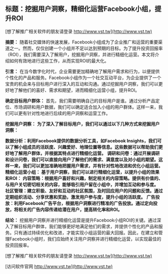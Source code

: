 ## **标题：挖掘用户洞察，精细化运营Facebook小组，提升ROI**

[想了解推广相关软件的朋友请登录 http://www.vst.tw](http://www.vst.tw)

**摘要：**
随着社交媒体的快速发展，Facebook小组成为了企业推广和运营的重要渠道之一。然而，仅仅创建一个小组并不足以达到预期的目标。为了提升投资回报率（ROI），我们需要深入了解用户，挖掘用户洞察，并进行精细化运营。本文将介绍如何有效地进行这些工作，从而实现ROI的最大化。

**引言：**
在当今数字化时代，企业需要更加精确地了解用户需求和行为，以便提供个性化的产品和服务。Facebook小组作为一个社交互动平台，为企业提供了一个宝贵的机会来与目标用户进行深入的互动和沟通。通过挖掘用户洞察，我们可以更好地了解他们的喜好、需求和期望，进而精细化运营小组，提升ROI。

**确定目标用户群体：**
首先，我们需要明确自己的目标用户是谁。通过分析产品定位、市场调研和用户数据，我们可以确定适合加入小组的用户群体。这样一来，我们可以更有针对性地进行后续的用户洞察和运营工作。

**挖掘用户洞察：**
**为了深入了解目标用户，我们可以通过以下几种方式来挖掘用户洞察：**

**数据分析：利用Facebook提供的数据分析工具，如Facebook Insights，我们可以了解小组成员的活跃度、兴趣爱好、地理位置等信息。这些数据可以帮助我们更好地了解用户群体，并根据其特点进行精细化运营。**
**调研和问卷：通过开展调研和设计问卷，我们可以直接向用户了解他们的需求、满意度以及对小组的期望。这样一来，我们可以更加准确地把握用户需求，并有针对性地改进和优化小组运营。**
**精细化运营小组： 基于用户洞察，我们可以进行精细化运营，以提升小组的效果和ROI：**
**内容策略：根据用户喜好和兴趣，制定相关的内容策略。提供有价值的、与用户关切密切相关的内容，能够吸引用户留在小组中，并增加互动和参与度。**
**社区管理：建立积极、友好和互动的社区氛围，及时回应用户的问题和反馈。通过定期组织活动、分享优惠和奖励，激发用户参与度，提升小组的活跃度。**
**广告投放：利用Facebook广告平台，根据用户洞察进行精准的广告投放。通过定向投放，将相关的广告内容传递给潜在用户，提高转化率和ROI。**

**结论：**
挖掘用户洞察并进行精细化运营是提升Facebook小组ROI的关键。通过深入了解目标用户群体，我们能够更好地满足他们的需求，并提供个性化的产品和服务。只有通过持续优化和改进，才能实现小组运营的最大回报。因此，在建立和管理Facebook小组时，我们应始终关注用户洞察并进行精细化运营，以实现最佳的投资回报率。

[想了解推广相关软件的朋友请登录 http://www.vst.tw](http://www.vst.tw)


[访问软件官网 http://www.vst.tw](http://www.vst.tw)
